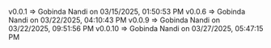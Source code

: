 v0.0.1 => Gobinda Nandi on 03/15/2025, 01:50:53 PM
v0.0.6 => Gobinda Nandi on 03/22/2025, 04:10:43 PM
v0.0.9 => Gobinda Nandi on 03/22/2025, 09:51:56 PM
v0.0.10 => Gobinda Nandi on 03/27/2025, 05:47:15 PM
